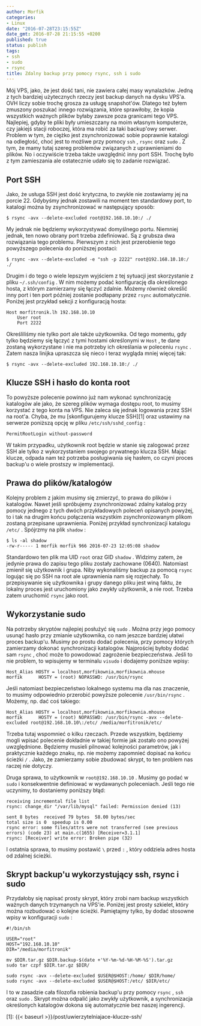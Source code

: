 ```yaml
---
author: Morfik
categories:
- Linux
date: "2016-07-28T23:15:55Z"
date_gmt: 2016-07-28 21:15:55 +0200
published: true
status: publish
tags:
- ssh
- sudo
- rsync
title: Zdalny backup przy pomocy rsync, ssh i sudo
---
```


Mój VPS, jako, że jest dość tani, nie zawiera całej masy wynalazków. Jedną z tych bardziej
użytecznych rzeczy jest backup danych na dysku VPS'a. OVH liczy sobie trochę grosza za usługę
snapshot'ów. Dlatego też byłem zmuszony poszukać innego rozwiązania, które sprawiłoby, że kopia
wszystkich ważnych plików byłaby zawsze poza granicami tego VPS. Najlepiej, gdyby te pliki były
umieszczany na moim własnym komputerze, czy jakiejś stacji roboczej, która ma robić za taki
backup'owy serwer. Problem w tym, że ciężko jest zsynchronizować sobie poprawnie katalogi na
odległość, choć jest to możliwe przy pomocy `ssh` , `rsync` oraz `sudo` . Z tym, że mamy tutaj
szereg problemów związanych z uprawnieniami do plików. No i oczywiście trzeba także uwzględnić inny
port SSH. Trochę było z tym zamieszania ale ostatecznie udało się to zadanie rozwiązać.

<!--more-->
## Port SSH

Jako, że usługa SSH jest dość krytyczna, to zwykle nie zostawiamy jej na porcie 22. Gdybyśmy jednak
zostawili na moment ten standardowy port, to katalogi można by zsynchronizować w następujący sposób:

    $ rsync -avx --delete-excluded root@192.168.10.10:/ ./

My jednak nie będziemy wykorzystywać domyślnego portu. Niemniej jednak, ten nowo obrany port trzeba
zdefiniować. Są z grubsza dwa rozwiązania tego problemu. Pierwszym z nich jest przerobienie tego
powyższego polecenia do poniższej postaci:

    $ rsync -avx --delete-excluded -e "ssh -p 2222" root@192.168.10.10:/ ./

Drugim i do tego o wiele lepszym wyjściem z tej sytuacji jest skorzystanie z pliku `~/.ssh/config` .
W nim możemy podać konfigurację dla określonego hosta, z którym zamierzamy się łączyć zdalnie.
Możemy również określić inny port i ten port później zostanie podłapany przez `rsync`
automatycznie. Poniżej jest przykład sekcji z konfiguracją hosta:

    Host morfitronik.lh 192.168.10.10
        User root
        Port 2222

Określiliśmy nie tylko port ale także użytkownika. Od tego momentu, gdy tylko będziemy się łączyć z
tymi hostami określonymi w `Host` , te dane zostaną wykorzystane i nie ma potrzeby ich określania w
poleceniu `rsync` . Zatem nasza linijka upraszcza się nieco i teraz wygląda mniej więcej tak:

    $ rsync -avx --delete-excluded 192.168.10.10:/ ./

## Klucze SSH i hasło do konta root

To powyższe polecenie powinno już nam wykonać synchronizację katalogów ale jako, że szereg plików
wymaga dostępu root, to musimy korzystać z tego konta na VPS. Nie zaleca się jednak logowania przez
SSH na root'a. Chyba, że mu [skonfigurujemy klucze SSH][1] oraz ustawimy na serwerze poniższą opcję
w pliku `/etc/ssh/sshd_config` :

    PermitRootLogin without-password

W takim przypadku, użytkownik root będzie w stanie się zalogować przez SSH ale tylko z
wykorzystaniem swojego prywatnego klucza SSH. Mając klucze, odpada nam też potrzeba posługiwania się
hasłem, co czyni proces backup'u o wiele prostszy w implementacji.

## Prawa do plików/katalogów

Kolejny problem z jakim musimy się zmierzyć, to prawa do plików i katalogów. Nawet jeśli spróbujemy
zsynchronizować zdalny katalog przy pomocy jednego z tych dwóch przykładowych poleceń opisanych
powyżej, to i tak na drugim końcu połączenia wszystkim zsynchronizowanym plikom zostaną przepisane
uprawnienia. Poniżej przykład synchronizacji katalogu `/etc/` . Spójrzmy na plik `shadow` :

    $ ls -al shadow
    -rw-r----- 1 morfik morfik 966 2016-07-23 12:05:08 shadow

Standardowo ten plik ma UID `root` oraz GID `shadow` . Widzimy zatem, że jedynie prawa do zapisu
tego pliku zostały zachowane (0640). Natomiast zmienił się użytkownik i grupa. Niby wykonaliśmy
backup za pomocą `rsync` logując się po SSH na root ale uprawnienia nam się rozjechały. To
przepisywanie się użytkownika i grupy danego pliku jest winą faktu, że lokalny proces jest
uruchomiony jako zwykły użytkownik, a nie root. Trzeba zatem uruchomić `rsync` jako root.

## Wykorzystanie sudo

Na potrzeby skryptów najlepiej posłużyć się `sudo` . Można przy jego pomocy usunąć hasło przy
zmianie użytkownika, co nam jeszcze bardziej ułatwi proces backup'u. Musimy po prostu dodać
polecenia, przy pomocy których zamierzamy dokonać synchronizacji katalogów. Najprościej byłoby dodać
sam `rsync` , choć może to powodować zagrożenie bezpieczeństwa. Jeśli to nie problem, to wpisujemy w
terminalu `visudo` i dodajemy poniższe wpisy:

    Host_Alias HOSTY = localhost,morfikownia,morfikownia.mhouse
    morfik      HOSTY = (root) NOPASSWD: /usr/bin/rsync

Jeśli natomiast bezpieczeństwo lokalnego systemu ma dla nas znaczenie, to musimy odpowiednio
przerobić powyższe polecenie `/usr/bin/rsync` . Możemy, np. dać coś takiego:

    Host_Alias HOSTY = localhost,morfikownia,morfikownia.mhouse
    morfik      HOSTY = (root) NOPASSWD: /usr/bin/rsync -avx --delete-excluded root@192.168.10.10\:/etc/ /media/morfitronik/etc/

Trzeba tutaj wspomnieć o kilku rzeczach. Przede wszystkim, będziemy mogli wpisać polecenie dokładnie
w takiej formie jak zostało ono powyżej uwzględnione. Będziemy musieli pilnować kolejności
parametrów, jak i praktycznie każdego znaku, np. nie możemy zapomnieć dopisać na końcu ścieżki
`/` . Jako, że zamierzamy sobie zbudować skrypt, to ten problem nas raczej nie dotyczy.

Druga sprawa, to użytkownik w `root@192.168.10.10` . Musimy go podać w `sudo` i konsekwentnie
definiować w wydawanych poleceniach. Jeśli tego nie uczynimy, to dostaniemy poniższy błąd:

    receiving incremental file list
    rsync: change_dir "/var/lib/mysql" failed: Permission denied (13)

    sent 8 bytes  received 79 bytes  58.00 bytes/sec
    total size is 0  speedup is 0.00
    rsync error: some files/attrs were not transferred (see previous errors) (code 23) at main.c(1655) [Receiver=3.1.1]
    rsync: [Receiver] write error: Broken pipe (32)

I ostatnia sprawa, to musimy postawić `\` przed `:` , który oddziela adres hosta od zdalnej ścieżki.

## Skrypt backup'u wykorzystujący ssh, rsync i sudo

Przydałoby się napisać prosty skrypt, który zrobi nam backup wszystkich ważnych danych trzymanych na
VPS'ie. Poniżej jest prosty szkielet, który można rozbudować o kolejne ścieżki. Pamiętajmy tylko, by
dodać stosowne wpisy w konfiguracji `sudo` :

    #!/bin/sh

    USER="root"
    HOST="192.168.10.10"
    DIR="/media/morfitronik"

    mv $DIR.tar.gz $DIR.backup-$(date +'%Y-%m-%d-%H-%M-%S').tar.gz
    sudo tar czpf $DIR.tar.gz $DIR/

    sudo rsync -avx --delete-excluded $USER@$HOST:/home/ $DIR/home/
    sudo rsync -avx --delete-excluded $USER@$HOST:/etc/ $DIR/etc/

I to w zasadzie cała filozofia robienia backup'u przy pomocy `rsync` , `ssh` oraz `sudo` . Skrypt
można odpalić jako zwykły użytkownik, a synchronizacja określonych katalogów dokona się
automatycznie bez naszej ingerencji.


[1]: {{< baseurl >}}/post/uwierzytelniajace-klucze-ssh/
